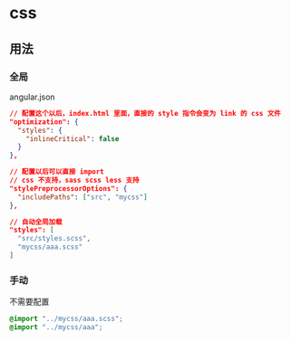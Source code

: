 # css

## 用法

### 全局

angular.json

```json
// 配置这个以后，index.html 里面，直接的 style 指令会变为 link 的 css 文件
"optimization": {
  "styles": {
    "inlineCritical": false
  }
},

// 配置以后可以直接 import
// css 不支持，sass scss less 支持
"stylePreprocessorOptions": {
  "includePaths": ["src", "mycss"]
},

// 自动全局加载
"styles": [
  "src/styles.scss",
  "mycss/aaa.scss"
]
```

### 手动

不需要配置

```css
@import "../mycss/aaa.scss";
@import "../mycss/aaa";
```
